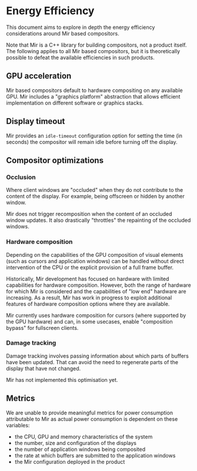 # Energy Efficiency

This document aims to explore in depth the energy efficiency considerations 
around Mir based compositors.

Note that Mir is a C++ library for building compositors, not a product itself.
The following applies to all Mir based compositors, but it is theoretically 
possible to defeat the available efficiencies in such products.

## GPU acceleration

Mir based compositors default to hardware compositing on any available GPU. Mir 
includes a "graphics platform" abstraction that allows efficient implementation
on different software or graphics stacks.

## Display timeout

Mir provides an `idle-timeout` configuration option for setting the time (in 
seconds) the compositor will remain idle before turning off the display.

## Compositor optimizations

### Occlusion

Where client windows are "occluded" when they do not contribute to the content
of the display. For example, being offscreen or hidden by another window.

Mir does not trigger recomposition when the content of an occluded window
updates. It also drastically "throttles" the repainting of the occluded windows.

### Hardware composition

Depending on the capabilities of the GPU composition of visual elements (such as
cursors and application windows) can be handled without direct intervention of
the CPU or the explicit provision of a full frame buffer.

Historically, Mir development has focused on hardware with limited capabilities
for hardware composition. However, both the range of hardware for which Mir is
considered and the capabilities of "low end" hardware are increasing. As a 
result, Mir has work in progress to exploit additional features of hardware composition 
options where they are available.

Mir currently uses hardware composition for cursors
(where supported by the GPU hardware) and can, in some usecases, enable
"composition bypass" for fullscreen clients.

### Damage tracking

Damage tracking involves passing information about which parts of buffers have
been updated. That can avoid the need to regenerate parts of the display that
have not changed.

Mir has not implemented this optimisation yet.

## Metrics

We are unable to provide meaningful metrics for power consumption attributable
to Mir as actual power consumption is dependent on these variables:

* the CPU, GPU and memory characteristics of the system
* the number, size and configuration of the displays
* the number of application windows being composited
* the rate at which buffers are submitted to the application windows
* the Mir configuration deployed in the product